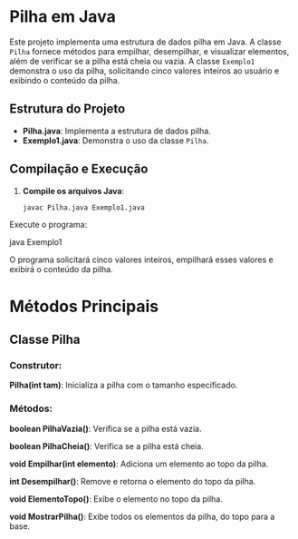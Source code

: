 # Pilha em Java

Este projeto implementa uma estrutura de dados pilha em Java. A classe `Pilha` fornece métodos para empilhar, desempilhar, e visualizar elementos, além de verificar se a pilha está cheia ou vazia. A classe `Exemplo1` demonstra o uso da pilha, solicitando cinco valores inteiros ao usuário e exibindo o conteúdo da pilha.

## Estrutura do Projeto

- **Pilha.java**: Implementa a estrutura de dados pilha.
- **Exemplo1.java**: Demonstra o uso da classe `Pilha`.

## Compilação e Execução

1. **Compile os arquivos Java**:
   ```sh
   javac Pilha.java Exemplo1.java
Execute o programa:

java Exemplo1

O programa solicitará cinco valores inteiros, empilhará esses valores e exibirá o conteúdo da pilha.

# Métodos Principais

## Classe Pilha

### Construtor:

**Pilha(int tam)**: Inicializa a pilha com o tamanho especificado.

### Métodos:

**boolean PilhaVazia()**: Verifica se a pilha está vazia.

**boolean PilhaCheia()**: Verifica se a pilha está cheia.

**void Empilhar(int elemento)**: Adiciona um elemento ao topo da pilha.

**int Desempilhar()**: Remove e retorna o elemento do topo da pilha.

**void ElementoTopo()**: Exibe o elemento no topo da pilha.

**void MostrarPilha()**: Exibe todos os elementos da pilha, do topo para a base.




